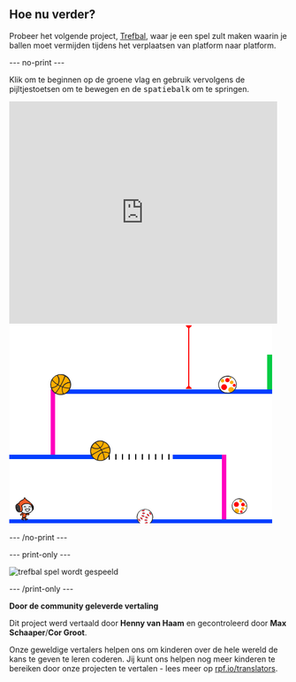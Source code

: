 ## Hoe nu verder?

Probeer het volgende project, [Trefbal](https://projects.raspberrypi.org/nl-NL/projects/dodgeball?utm_source=pathway&utm_medium=whatnext&utm_campaign=projects), waar je een spel zult maken waarin je ballen moet vermijden tijdens het verplaatsen van platform naar platform.

--- no-print ---

Klik om te beginnen op de groene vlag en gebruik vervolgens de pijltjestoetsen om te bewegen en de <kbd>spatiebalk</kbd> om te springen.

<div class="scratch-preview">
  <iframe allowtransparency="true" width="485" height="402" src="https://scratch.mit.edu/projects/embed/251809924/?autostart=false" frameborder="0" scrolling="no"></iframe>
  <img src="images/dodge-final.png">
</div>

--- /no-print ---

--- print-only ---

![trefbal spel wordt gespeeld](images/dodgeball-showcase.png)

--- /print-only ---


**Door de community geleverde vertaling**

Dit project werd vertaald door **Henny van Haam** en gecontroleerd door **Max Schaaper**/**Cor Groot**.

Onze geweldige vertalers helpen ons om kinderen over de hele wereld de kans te geven te leren coderen. Jij kunt ons helpen nog meer kinderen te bereiken door onze projecten te vertalen - lees meer op [rpf.io/translators](https://rpf.io/translators).